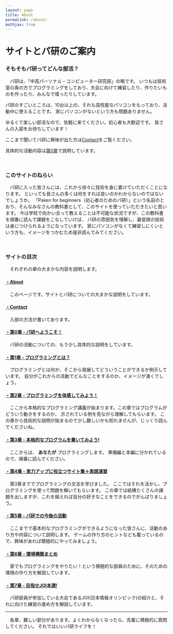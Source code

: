 ```yaml
---
layout: page
title: About
permalink: /about/
mathjax: true
---
```


# サイトとパ研のご案内

### そもそもパ研ってどんな部活？
　パ研は、「中高パーソナル・コンピューター研究部」の略です。
いつもは技術室の奥の方でプログラミングをしており、大会に向けて練習したり、作りたいものを作ったり、みんなで喋ったりしています。

パ研のすごいところは、10台以上の、それも高性能なパソコンをもっており、活動中に使えることです。
家にパソコンがないという方も問題ありません。

ゆるくて楽しい部活なので、気軽に来てください。初心者も大歓迎です。
皆さんの入部をお待ちしています！

ここまで聞いてパ研に興味が出た方は[Contact](https://tkpaken.github.io/beginners/contact/)をご覧ください。

具体的な活動内容は[第0章](https://tkpaken.github.io/beginners/chapter0/2020/03/19/chapter0.html)で説明しています。

<br>

### このサイトのねらい
　パ研に入った皆さんには、これから徐々に技術を身に着けていただくことになります。
といっても皆さんの多くは何をすれば良いのかわからないのではないでしょうか。
「Paken for beginners（初心者のためのパ研）」という名前のとおり、そんなみなさんの教科書として、このサイトを使っていただきたいと思います。
今は学校で向かい合って教えることは不可能な状況ですが、この教科書を順番に読んで課題をこなしていけば、
パ研の雰囲気を理解し、最低限の技術は身につけられるようになっています。
家にパソコンがなくて練習しにくいという方も、イメージをつかむため是非読んでみてください。

<br>

### サイトの目次
　それぞれの章の大まかな内容を説明します。

#### [・About](https://tkpaken.github.io/beginners/about/)
　このページです。サイトとパ研についての大まかな説明をしています。

#### [・Contact](https://tkpaken.github.io/beginners/contact/)
　入部の方法が書いてあります。

#### [・第0章 - パ研へようこそ！](https://tkpaken.github.io/beginners/chapter0/2020/03/19/chapter0.html)
　パ研の活動についての、もう少し具体的な説明をしています。

#### [・第1章 - プログラミングとは？](https://tkpaken.github.io/beginners/chapter1/2020/03/20/chapter1.html)
　プログラミングとは何か、そこから発展してどういうことができるか例示しています。
自分がこれからの活動でどんなことをするのか、イメージが湧くでしょう。

#### [・第2章 - プログラミングを体感してみよう！](https://tkpaken.github.io/beginners/chapter2/2020/03/21/chapter2.html)
　ここから本格的なプログラミング講義が始まります。この章ではプログラムがどういう動きをするのか、
示されている例を見ながら理解してもらいます。
この章から技術的な説明が始まるので少し難しいかも知れませんが、じっくり読んでくださいね。

#### [・第3章 - 本格的なプログラムを書いてみよう!](https://tkpaken.github.io/beginners/chapter3/2020/03/22/chapter3-1-geany.html)
　ここからは、 __あなたが__ プログラミングします。
準備編と本編に分かれているので、順番に読んでください。

#### [・第4章 - 実力アップに役立つサイト集＋実践演習](https://tkpaken.github.io/beginners/chapter4/2020/03/23/chapter4.html)
　第3章まででプログラミングの文法を学びました。
ここではそれを活かし、プログラミングを使って問題を解いてもらいます。
この章では結構たくさんの課題を出しますが、これを越えれば自分の好きなことをできるのでがんばりましょう。

#### [・第5章 - パ研での今後の活動](https://tkpaken.github.io/beginners/chapter5/2020/03/24/chapter5.html)
　ここまでで基本的なプログラミングができるようになった皆さんに、活動のあり方や内容について説明します。
ゲームの作り方のヒントなども載っているので、興味があれば積極的にやってみましょう。

#### [・第6章 - 環境構築まとめ](https://tkpaken.github.io/beginners/chapter6/2020/03/25/chapter6.html)
　家でもプログラミングをやりたい！という積極的な部員のために、そのための環境の作り方を解説しています。

#### [・第7章 - 目指せJOI本選!](https://tkpaken.github.io/beginners/chapter7/2020/03/26/chapter7.html)
　パ研部員が参加している大会であるJOI(日本情報オリンピック)の紹介と、それに向けた練習の進め方を解説しています。

******

　各章、難しい部分があります。よくわからなくなったら、先輩に積極的に質問してください。
それではいいパ研ライフを！
